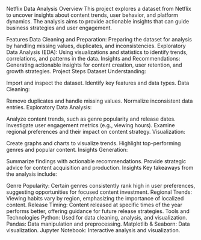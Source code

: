 Netflix Data Analysis
Overview
This project explores a dataset from Netflix to uncover insights about content trends, user behavior, and platform dynamics. The analysis aims to provide actionable insights that can guide business strategies and user engagement.

Features
Data Cleaning and Preparation: Preparing the dataset for analysis by handling missing values, duplicates, and inconsistencies.
Exploratory Data Analysis (EDA): Using visualizations and statistics to identify trends, correlations, and patterns in the data.
Insights and Recommendations: Generating actionable insights for content creation, user retention, and growth strategies.
Project Steps
Dataset Understanding:

Import and inspect the dataset.
Identify key features and data types.
Data Cleaning:

Remove duplicates and handle missing values.
Normalize inconsistent data entries.
Exploratory Data Analysis:

Analyze content trends, such as genre popularity and release dates.
Investigate user engagement metrics (e.g., viewing hours).
Examine regional preferences and their impact on content strategy.
Visualization:

Create graphs and charts to visualize trends.
Highlight top-performing genres and popular content.
Insights Generation:

Summarize findings with actionable recommendations.
Provide strategic advice for content acquisition and production.
Insights
Key takeaways from the analysis include:

Genre Popularity: Certain genres consistently rank high in user preferences, suggesting opportunities for focused content investment.
Regional Trends: Viewing habits vary by region, emphasizing the importance of localized content.
Release Timing: Content released at specific times of the year performs better, offering guidance for future release strategies.
Tools and Technologies
Python: Used for data cleaning, analysis, and visualization.
Pandas: Data manipulation and preprocessing.
Matplotlib & Seaborn: Data visualization.
Jupyter Notebook: Interactive analysis and visualization.
